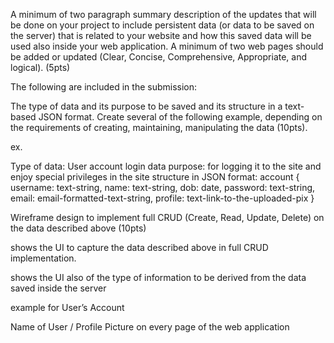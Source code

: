 A minimum of two paragraph summary description of the updates that will be done on your project  to include persistent data (or data to be saved on the server) that is related to your website and how this saved data will be used also inside your web application. A minimum of two web pages should be added or updated (Clear, Concise, Comprehensive, Appropriate, and logical). (5pts)

The following are included in the submission:

The type of data and its purpose to be saved and its structure in a text-based JSON format.  Create several of the following example, depending on the requirements of creating, maintaining, manipulating the data (10pts). 

ex. 

Type of data: User account login data
purpose: for logging it to the site and enjoy special privileges in the site
structure in JSON format:
account {
   username: text-string,
   name: text-string,
   dob: date,
   password: text-string,
   email: email-formatted-text-string,
   profile: text-link-to-the-uploaded-pix
}

Wireframe design to implement full CRUD (Create, Read, Update, Delete) on the data described above (10pts) 

shows the UI to capture the data described above in full CRUD implementation.

shows the UI also of the type of information to be derived from the data saved inside the server

example for User’s Account

Name of User / Profile Picture on every page of the web application

